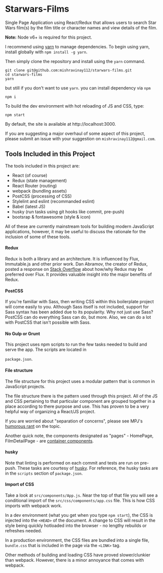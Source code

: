 # Starwars-Films
Single Page Application using React/Redux that allows users to search Star Wars film(s) by the film title
or character names and view details of the film.

**Note:** Node v6+ is required for this project.

I recommend using [yarn](https://code.facebook.com/posts/1840075619545360) to manage dependencies. To begin using yarn, install globally with `npm install -g yarn`.

Then simply clone the repository and install using the `yarn` command.

```
git clone git@github.com:mishravinay112/starwars-films.git
cd starwars-films
yarn
```
but still if you don't want to use `yarn`. you can install dependency via `npm`

`npm i`

To build the dev environment with hot reloading of JS and CSS, type:

`npm start`

By default, the site is available at http://localhost:3000.



If you are suggesting a major overhaul of some aspect of this project, please submit an issue with your suggestion on `mishravinay112@gmail.com`.

## Tools Included in this Project

The tools included in this project are:

- React (of course)
- Redux (state management)
- React Router (routing)
- webpack (bundling assets)
- PostCSS (processing of CSS)
- Stylelint and eslint (recommanded eslint)
- Babel (latest JS)
- husky (run tasks using git hooks like commit, pre-push)
- bootsrap & fontawesome (style & icon)

All of these are currently mainstream tools for building modern JavaScript applications, however, it may be useful to discuss the rationale for the inclusion of some of these tools.

#### Redux
Redux is both a library and an architecture. It is influenced by Flux, Immutable.js and other prior work. Dan Abramov, the creator of Redux, posted a response on [Stack Overflow](http://stackoverflow.com/questions/32461229/why-use-redux-over-facebook-flux) about how/why Redux may be preferred over Flux. It provides valuable insight into the major benefits of Redux.

#### PostCSS
If you're familiar with Sass, then writing CSS within this boilerplate project will come easily to you. Although Sass itself is not included, support for Sass syntax has been added due to its popularity. Why not just use Sass? PostCSS can do everything Sass can do, but more. Also, we can do a lot with PostCSS that isn't possible with Sass.


#### No Gulp or Grunt
This project uses npm scripts to run the few tasks needed to build and serve the app. The scripts are located in 

`package.json`.

#### File structure
The file structure for this project uses a modular pattern that is common in JavaScript projects.

The file structure there is the pattern used through this project. All of the JS and CSS pertaining to that particular component are grouped together in a place according to there purpose and use. This has proven to be a very helpful way of organizing a React/JS project.

If you are worried about "separation of concerns", please see MPJ's [humorous rant](https://www.youtube.com/watch?v=0ZNIQOO2sfA) on the topic.

Another quick note, the components designated as "pages" - HomePage, FilmDetailPage - are [container components](http://redux.js.org/docs/basics/UsageWithReact.html#presentational-and-container-components).

#### husky
Note that linting is performed on each commit and tests are run on pre-push. These tasks are courtesy of [husky](https://www.npmjs.com/package/husky). For reference, the husky tasks are in the `scripts` section of `package.json`.

#### Import of CSS
Take a look at `src/components/App.js`. Near the top of that file you will see a conditional import of the `src/css/components/app.css` file. This is how CSS imports with webpack work.

In a dev environment (what you get when you type `npm start`), the CSS is injected into the `<HEAD>` of the document. A change to CSS will result in the style being quickly hotloaded into the browser - no lengthy rebuilds or refreshes needed.

In a production environment, the CSS files are bundled into a single file, `bundle.css` that is included in the page via the `<LINK>` tag.

Other methods of building and loading CSS have proved slower/clunkier than webpack. However, there is a minor annoyance that comes with webpack.
